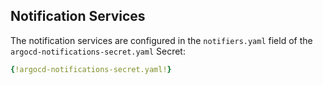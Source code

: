 ## Notification Services

The notification services are configured in the `notifiers.yaml` field of the `argocd-notifications-secret.yaml` Secret:

```yaml
{!argocd-notifications-secret.yaml!}
```
